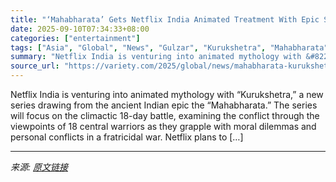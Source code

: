 ```yaml
---
title: "‘Mahabharata’ Gets Netflix India Animated Treatment With Epic Series ‘Kurukshetra’"
date: 2025-09-10T07:34:33+08:00
categories: ["entertainment"]
tags: ["Asia", "Global", "News", "Gulzar", "Kurukshetra", "Mahabharata", "Netflix"]
summary: "Netflix India is venturing into animated mythology with &#8220;Kurukshetra,&#8221; a new series drawing from the ancient Indian epic the &#8220;Mahabharata.&#8221; The series will focus on the climact"
source_url: "https://variety.com/2025/global/news/mahabharata-kurukshetra-netflix-india-animation-1236513842/"
---
```


Netflix India is venturing into animated mythology with &#8220;Kurukshetra,&#8221; a new series drawing from the ancient Indian epic the &#8220;Mahabharata.&#8221; The series will focus on the climactic 18-day battle, examining the conflict through the viewpoints of 18 central warriors as they grapple with moral dilemmas and personal conflicts in a fratricidal war. Netflix plans to [&#8230;]

---

*来源: [原文链接](https://variety.com/2025/global/news/mahabharata-kurukshetra-netflix-india-animation-1236513842/)*
